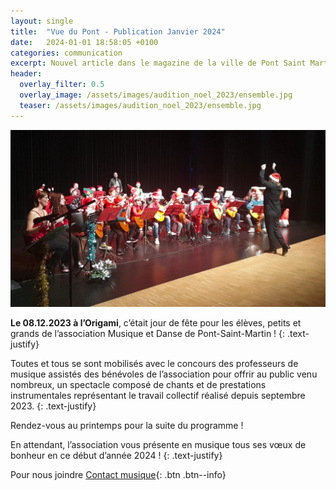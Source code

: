 ```yaml
---
layout: single
title:  "Vue du Pont - Publication Janvier 2024"
date:   2024-01-01 18:58:05 +0100
categories: communication
excerpt: Nouvel article dans le magazine de la ville de Pont Saint Martin.
header:
  overlay_filter: 0.5
  overlay_image: /assets/images/audition_noel_2023/ensemble.jpg
  teaser: /assets/images/audition_noel_2023/ensemble.jpg
---
```


![alt](/assets/images/audition_noel_2023/ensemble.jpg)

**Le 08.12.2023 à l’Origami**, c’était jour de fête pour les élèves, petits et grands de l’association Musique et Danse de Pont-Saint-Martin !
{: .text-justify}

Toutes et tous se sont mobilisés avec le concours des professeurs de musique assistés des bénévoles de l’association pour offrir au public venu nombreux, un spectacle composé de chants et de prestations instrumentales représentant le travail collectif réalisé depuis septembre 2023.
{: .text-justify}

Rendez-vous au printemps pour la suite du programme !

En attendant, l’association vous présente en musique tous ses vœux de bonheur en ce début d’année 2024 !
{: .text-justify}

Pour nous joindre [Contact musique](mailto://musiquepsm@gmail.com){: .btn .btn--info}